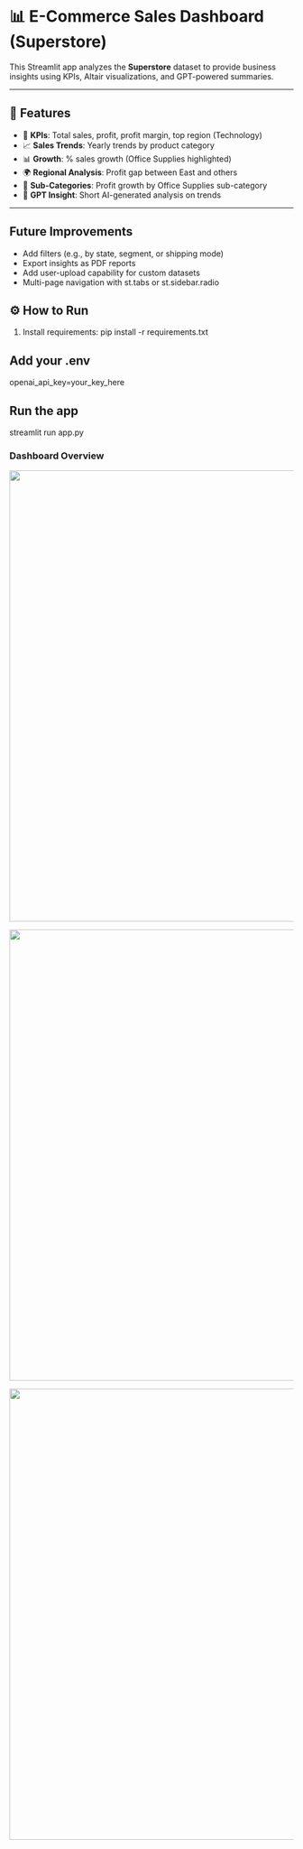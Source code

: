 # 📊 E-Commerce Sales Dashboard (Superstore)

This Streamlit app analyzes the **Superstore** dataset to provide business insights using KPIs, Altair visualizations, and GPT-powered summaries.

---

## 🚀 Features

- 📌 **KPIs**: Total sales, profit, profit margin, top region (Technology)
- 📈 **Sales Trends**: Yearly trends by product category
- 📊 **Growth**: % sales growth (Office Supplies highlighted)
- 🌍 **Regional Analysis**: Profit gap between East and others
- 🧱 **Sub-Categories**: Profit growth by Office Supplies sub-category
- 🤖 **GPT Insight**: Short AI-generated analysis on trends

---

## Future Improvements
- Add filters (e.g., by state, segment, or shipping mode)
- Export insights as PDF reports
- Add user-upload capability for custom datasets
- Multi-page navigation with st.tabs or st.sidebar.radio




## ⚙️ How to Run

1. Install requirements:
   pip install -r requirements.txt

## Add your .env
openai_api_key=your_key_here

## Run the app
streamlit run app.py


### Dashboard Overview 
<p align="center">
  <img src="https://i.imgur.com/Ymh9o0Y.png" width="800"/>
</p>

<p align="center">
  <img src="https://i.imgur.com/Nmw2BNX.png" width="800"/>
</p>

<p align="center">
  <img src="https://i.imgur.com/cmK5fn8.png" width="800"/>
</p>
